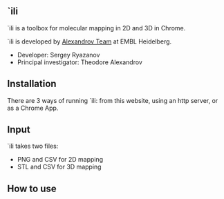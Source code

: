 `ili
-----------
`ili is a toolbox for molecular mapping in 2D and 3D in Chrome.

`ili is developed by [Alexandrov Team](http://www.embl.de/research/units/scb/alexandrov/index.html) at EMBL Heidelberg.

* Developer: Sergey Ryazanov
* Principal investigator: Theodore Alexandrov

Installation
------------
There are 3 ways of running `ili: from this website, using an http server, or as a Chrome App.

Input
------------
`ili takes two files: 
* PNG and CSV for 2D mapping
* STL and CSV for 3D mapping

How to use
------------






